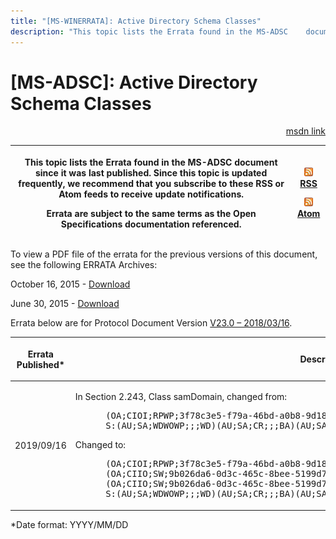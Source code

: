```yaml
---
title: "[MS-WINERRATA]: Active Directory Schema Classes"
description: "This topic lists the Errata found in the MS-ADSC    document since it was last published. Since this topic is updated    frequently, we recommend"
---
```


# [MS-ADSC]: Active Directory Schema Classes

<p align="right"><a href="https://msdn.microsoft.com/en-us/library/23692afc-99f5-43fe-bfc2-b904a7bbbe18">msdn link</a></p>
<p> </p>

<table>
 <thead>
  <tr>
   <th>
   <p>This topic lists the Errata found in the MS-ADSC
   document since it was last published. Since this topic is updated
   frequently, we recommend that you subscribe to these RSS or Atom feeds to
   receive update notifications.</p>
   <p>Errata are subject to the same terms as the
   Open Specifications documentation referenced.</p>
   </th>
   <th>
   <p><img id="Picture 109" src="ms-winerrata_files/image001.png"><a href="http://blogs.msdn.com/b/protocol_content_errata/rss.aspx">RSS</a> </p>
   <p><img id="Picture 108" src="ms-winerrata_files/image001.png"><a href="http://blogs.msdn.com/b/protocol_content_errata/atom.aspx">Atom</a> </p>
   </th>
  </tr>
 </thead>
</table>

<p>To view a PDF file of the errata for the previous versions
of this document, see the following ERRATA Archives:</p>

<p>October 16, 2015 - <a href="http://go.microsoft.com/fwlink/?LinkID=690377">Download</a></p>

<p>June 30, 2015 - <a href="http://go.microsoft.com/fwlink/?LinkId=617579">Download</a></p>

<p>Errata below are for Protocol Document Version <a href="https://docs.microsoft.com/en-us/openspecs/windows_protocols/ms-adsc/9abb5e97-123d-4da9-9557-b353ab79b830">V23.0
– 2018/03/16</a>.</p>

<table>
 <thead>
  <tr>
   <th>
   <p>Errata Published*</p>
   </th>
   <th>
   <p>Description</p>
   </th>
  </tr>
 </thead>
 <tr>
  <td>
  <p>2019/09/16</p>
  </td>
  <td>
  <p>In Section 2.243, Class samDomain, changed from:</p>
  <dl>
<dd>
<div><pre> (OA;CIOI;RPWP;3f78c3e5-f79a-46bd-a0b8-9d18116ddc79;;PS)
 S:(AU;SA;WDWOWP;;;WD)(AU;SA;CR;;;BA)(AU;SA;CR;;;DU)
</pre></div>
</dd></dl>
  <p> </p>
  <p>Changed to:</p>
  <p> </p>
  <dl>
<dd>
<div><pre> (OA;CIOI;RPWP;3f78c3e5-f79a-46bd-a0b8-9d18116ddc79;;PS)
 (OA;CIIO;SW;9b026da6-0d3c-465c-8bee-5199d7165cba;bf967a86-0de6-11d0-a285-00aa003049e2;PS)
 (OA;CIIO;SW;9b026da6-0d3c-465c-8bee-5199d7165cba;bf967a86-0de6-11d0-a285-00aa003049e2;CO)
 S:(AU;SA;WDWOWP;;;WD)(AU;SA;CR;;;BA)(AU;SA;CR;;;DU)
</pre></div>
</dd></dl>
  <p> </p>
  </td>
 </tr>
</table>

<p>*Date format: YYYY/MM/DD</p>


                